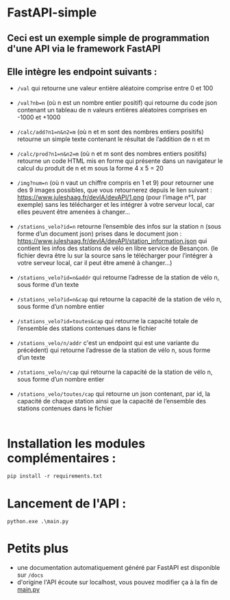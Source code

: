 # FastAPI-simple

## Ceci est un exemple simple de programmation d'une API via le framework FastAPI

## Elle intègre les endpoint suivants :

- `/val` qui retourne une valeur entière aléatoire comprise entre 0 et 100 <br></br> 
- `/val?nb=n` (où n est un nombre entier positif) qui retourne du code json contenant un tableau de n valeurs entières aléatoires comprises en -1000 et +1000<br></br>
- `/calc/add?n1=n&n2=m` (où n et m sont des nombres entiers positifs) retourne un simple texte contenant le résultat de l’addition de n et m<br></br>
- `/calc/prod?n1=n&n2=m` (où n et m sont des nombres entiers positifs) retourne un code HTML mis en forme qui présente dans un navigateur le calcul du produit de n et m sous la forme 4 x 5 = 20<br></br>
- `/img?num=n` (où n vaut un chiffre compris en 1 et 9) pour retourner une des 9 images possibles, que vous retournerez depuis le lien suivant : https://www.juleshaag.fr/devIA/devAPI/1.png (pour l’image n°1, par exemple) sans les télécharger et les intégrer à votre serveur local, car elles peuvent être amenées à changer...<br></br>
- `/stations_velo?id=n` retourne l’ensemble des infos sur la station n (sous forme d’un document json) prises dans le document json : https://www.juleshaag.fr/devIA/devAPI/station_information.json qui contient les infos des stations de vélo en libre service de Besançon. (le fichier devra être lu sur la source sans le télécharger pour l’intégrer à votre serveur local, car il peut être amené à changer...)<br></br>
- `/stations_velo?id=n&addr` qui retourne l’adresse de la station de vélo n, sous forme d’un texte<br></br>
- `/stations_velo?id=n&cap` qui retourne la capacité de la station de vélo n, sous forme d’un nombre entier<br></br>
- `/stations_velo?id=toutes&cap` qui retourne la capacité totale de l’ensemble des stations contenues dans le fichier<br></br>
- `/stations_velo/n/addr` c'est un endpoint qui est une variante du précédent) qui retourne l’adresse de la station de vélo n, sous forme d’un texte<br></br>
- `/stations_velo/n/cap` qui retourne la capacité de la station de vélo n, sous forme d’un nombre entier<br></br>
- `/stations_velo/toutes/cap` qui retourne un json contenant, par id, la capacité de chaque station ainsi que la capacité de l’ensemble des stations contenues dans le fichier<br></br>


# Installation les modules complémentaires :
`pip install -r requirements.txt`

# Lancement de l'API :
`python.exe .\main.py`

# Petits plus

- une documentation automatiquement généré par FastAPI est disponible sur `/docs`
- d'origine l'API écoute sur localhost, vous pouvez modifier ça à la fin de [main.py](https://github.com/regniersylvain/FastAPI-simple/blob/main/main.py)